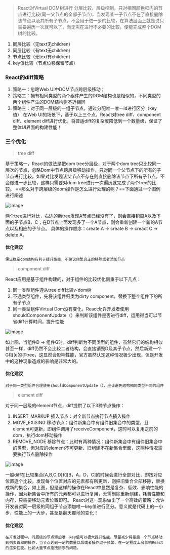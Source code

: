 > React对Virtual DOM树进行 分层比较、层级控制，只对相同颜色框内的节点进行比较(同一父节点的全部子节点)，当发现某一子节点不在了直接删除该节点以及其所有子节点，不会用于进一步的比较，在算法层面上就是说只需要遍历一次就可以了，而无需在进行不必要的比较，便能完成整个DOM树的比较。



1. 同层比较（无text无children）
2. 同层比较（有text无children）
3. 节点比较（无text有children）
4. key值比较（节点位移保留节点）

### React的diff策略

1. 策略一：忽略Web UI中DOM节点跨层级移动；
2. 策略二：拥有相同类型的两个组件产生的DOM结构也是相似的，不同类型的两个组件产生的DOM结构则不近相同
3. 策略三：对于同一层级的一组子节点，通过分配唯一唯一id进行区分（key值）
 在Web UI的场景下，基于以上三个点，React对tree diff、component diff、element diff进行优化，将普适diff的复杂度降低到一个数量级，保证了整体UI界面的构建性能！


### 三个优化

> tree diff

基于策略一，React的做法是把dom tree分层级，对于两个dom tree只比较同一层次的节点，忽略Dom中节点跨层级移动操作，只对同一个父节点下的所有的子节点进行比较。如果对比发现该父节点不存在则直接删除该节点下所有子节点，不会做进一步比较，这样只需要对dom tree进行一次遍历就完成了两个tree的比较。
==那么对于跨层级的dom操作是怎么进行处理的呢？==下面通过一个图例进行阐述

![image](http://user-gold-cdn.xitu.io/2018/4/3/1628b06256b89434?imageslim)

两个tree进行对比，右边的新tree发现A节点已经没有了，则会直接销毁A以及下面的子节点B、C；在D节点上面发现多了一个A节点，则会重新创建一个新的A节点以及相应的子节点。
具体的操作顺序：create A → create B → creact C → delete A。

#### 优化建议


```
保证稳定dom结构有利于提升性能，不建议频繁真正的移除或者添加节点
```

> component diff

React应用是基于组件构建的，对于组件的比较优化侧重于以下几点：
1. 同一类型组件遵从tree diff比较v-dom树
2. 不通类型组件，先将该组件归类为dirty component，替换下整个组件下的所有子节点
3. 同一类型组件Virtual Dom没有变化，React允许开发者使用shouldComponentUpdate（）来判断该组件是否进行diff，运用得当可以节省diff计算时间，提升性能

![image](http://user-gold-cdn.xitu.io/2018/4/3/1628b065cfcfda4b?imageslim)

如上图，当组件D → 组件G时，diff判断为不同类型的组件，虽然它们的结构相似甚至一样，diff仍然不会比较二者结构，会直接销毁D及其子节点，然后新建一个G相关的子tree，这显然会影响性能，官方虽然认定这种情况极少出现，但是开发中的这种现象造成的影响是非常大的。

#### 优化建议


```
对于同一类型组件合理使用shouldComponentUpdate（），应该避免结构相同类型不同的组件
```

> element diff

对于同一层级的element节点，diff提供了以下3种节点操作：
1. 	INSERT_MARKUP 插入节点：对全新节点执行节点插入操作
2. MOVE_EXISING 移动节点：组件新集合中有组件旧集合中的类型，且element可更新，即组件调用了receiveComponent，这时可以复用之前的dom，执行dom移动操作
3. REMOVE_NODE 移除节点：此时有两种情况：组件新集合中有组件旧集合中的类型，但对应的element不可更新、旧组建不在新集合里面，这两种情况需要执行节点删除操作

![image](http://user-gold-cdn.xitu.io/2018/4/3/1628b069a9c69b9b?imageslim)

一般diff在比较集合[A,B,C,D]和[B，A，D，C]的时候会进行全部对比，即按对应位置逐个比较，发现每个位置对应的元素都有所更新，则把旧集合全部移除，替换成新的集合，如上图，但是这样的操作在React中显然是复杂、低效、影响性能的操作，因为新集合中所有的元素都可以进行复用，无需删除重新创建，耗费性能和内存，只需要移动元素位置即可。
React对这一现象做出了一个高效的策略：允许开发者对同一层级的同组子节点添加唯一key值进行区分。意义就是代码上的一小步，性能上的一大步，甚至是翻天覆地的变化！


#### 优化建议


```
在开发过程中，同层级的节点添加唯一key值可以极大提升性能，尽量减少将最后一个节点移动到列表首部的操作，当节点达到一定的数量以后或者操作过于频繁，在一定程度上会影响React的渲染性能。比如大量节点拖拽排序的问题。
```
